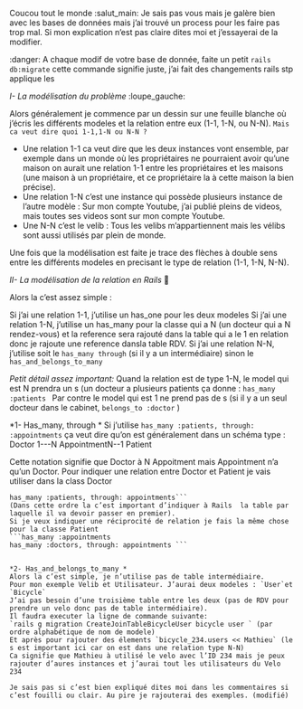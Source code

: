Coucou tout le monde :salut_main:
Je sais pas vous mais je galère bien avec les bases de données mais j’ai trouvé un process pour les faire pas trop mal. 
Si mon explication n’est pas claire dites moi et j’essayerai de la modifier.

:danger: A chaque modif de votre base de donnée, faite un petit `rails db:migrate` cette commande signifie juste, j’ai fait des changements rails stp applique les

*I- La modélisation du problème* :loupe_gauche:

Alors généralement je commence par un dessin sur une feuille blanche où j’écris les différents modeles et la relation entre eux (1-1, 1-N, ou N-N). 
`Mais ca veut dire quoi 1-1,1-N ou N-N ? `

- Une relation 1-1 ca veut dire que les deux instances vont ensemble, par exemple dans un monde où les propriétaires ne pourraient avoir qu’une maison on aurait une relation 1-1 entre les propriétaires et les maisons (une maison à un propriétaire, et ce propriétaire la à cette maison la bien précise).
- Une relation 1-N c’est une instance qui possède plusieurs instance de l’autre modèle : Sur mon compte Youtube, j’ai publié pleins de videos, mais toutes ses videos sont sur mon compte Youtube.
- Une N-N c’est le velib : Tous les velibs m’appartiennent mais les vélibs sont aussi utilisés par plein de monde.

Une fois que la modélisation est faite je trace des flèches à double sens entre les différents modeles en precisant le type de relation (1-1, 1-N, N-N).

*II- La modélisation de la relation en Rails* :station:

Alors la c’est assez simple :

Si j’ai une relation 1-1, j’utilise un has_one pour les deux modeles
Si j’ai une relation 1-N, j’utilise un has_many pour la classe qui a N (un docteur qui a N rendez-vous) et la reference sera rajouté dans la table qui a le 1 en relation donc je rajoute une reference dansla table RDV.
Si j’ai une relation N-N, j’utilise soit le `has_many through` (si il y a un intermédiaire) sinon le `has_and_belongs_to_many`

_Petit détail assez important:_
Quand la relation est de type 1-N, le model qui est N prendra un s (un docteur a plusieurs patients ça donne : `has_many :patients `
Par contre le model qui est 1 ne prend pas de s (si il y a un seul docteur dans le cabinet, `belongs_to :doctor` )

*1- Has_many, through *
Si j’utilise `has_many :patients, through: :appointments` ça veut dire qu’on est généralement dans un schéma type :
Doctor  1---N AppointmentN--1 Patient

Cette notation signifie que Doctor à N Appoitment mais Appointment n’a qu’un Doctor. Pour indiquer une relation entre Doctor et Patient je vais utiliser 
dans la class Doctor
```has_many :appointments
has_many :patients, through: appointments```
(Dans cette ordre la c’est important d’indiquer à Rails  la table par laquelle il va devoir passer en premier).
Si je veux indiquer une réciprocité de relation je fais la même chose pour la classe Patient
```has_many :appointments
has_many :doctors, through: appointments ```


*2- Has_and_belongs_to_many *
Alors la c’est simple, je n’utilise pas de table intermédiaire.
Pour mon exemple Velib et Utilisateur. J’aurai deux modeles : `User`et `Bicycle`
J’ai pas besoin d’une troisième table entre les deux (pas de RDV pour prendre un velo donc pas de table intermédiaire).
Il faudra executer la ligne de commande suivante:
`rails g migration CreateJoinTableBicycleUser bicycle user ` (par ordre alphabétique de nom de modele)
Et après pour rajouter des élements `bicycle_234.users << Mathieu` (le s est important ici car on est dans une relation type N-N)
Ca signifie que Mathieu à utilisé le velo avec l’ID 234 mais je peux rajouter d’aures instances et j’aurai tout les utilisateurs du Velo 234

Je sais pas si c’est bien expliqué dites moi dans les commentaires si c’est fouilli ou clair. Au pire je rajouterai des exemples. (modifié)
